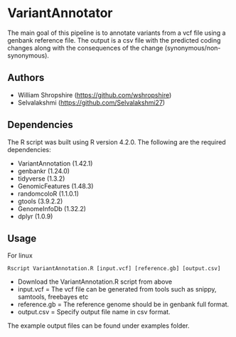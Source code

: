# VariantAnnotator
The main goal of this pipeline is to annotate variants from a vcf file using a genbank reference file. The output is a csv file with the predicted coding changes along with the consequences of the change (synonymous/non-synonymous). 

## Authors
- William Shropshire (https://github.com/wshropshire)  
- Selvalakshmi (https://github.com/Selvalakshmi27)

## Dependencies
The R script was built using R version 4.2.0. The following are the required dependencies:
 + VariantAnnotation (1.42.1)
 + genbankr (1.24.0)
 + tidyverse (1.3.2)
 + GenomicFeatures (1.48.3)
 + randomcoloR (1.1.0.1)
 + gtools (3.9.2.2)
 + GenomeInfoDb (1.32.2)
 + dplyr (1.0.9)

## Usage
For linux 
```
Rscript VariantAnnotation.R [input.vcf] [reference.gb] [output.csv]
```
- Download the VariantAnnotation.R script from above
- input.vcf = The vcf file can be generated from tools such as snippy, samtools, freebayes etc
- reference.gb = The reference genome should be in genbank full format. 
- output.csv = Specify output file name in csv format. 

The example output files can be found under examples folder.
